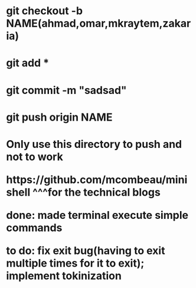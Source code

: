 <h1>git checkout -b NAME(ahmad,omar,mkraytem,zakaria)
<h1>git add *
<h1>git commit -m "sadsad"
<h1>git push origin NAME
<h1>Only use this directory to push and not to work<h1\>
<p></p>https://github.com/mcombeau/minishell
^^^for the technical blogs

done:
made terminal execute simple commands

to do:
fix exit bug(having to exit multiple times for it to exit);
implement tokinization
<p/>
